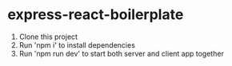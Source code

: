# express-react-boilerplate
1. Clone this project
2. Run 'npm i' to install dependencies
3. Run 'npm run dev' to start both server and client app together
